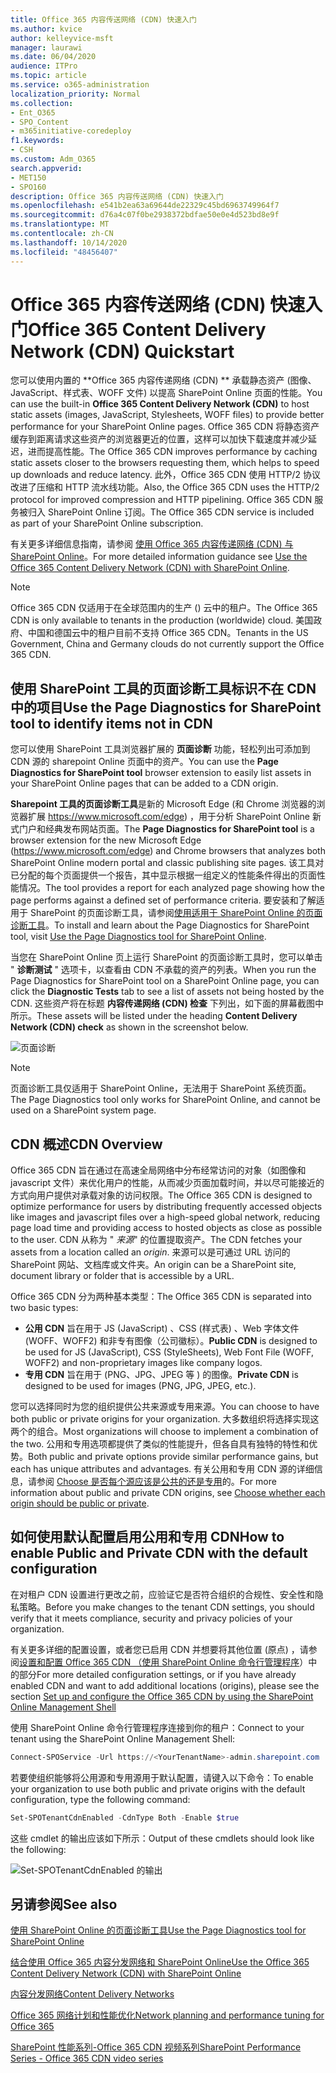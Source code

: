 ```yaml
---
title: Office 365 内容传送网络 (CDN) 快速入门
ms.author: kvice
author: kelleyvice-msft
manager: laurawi
ms.date: 06/04/2020
audience: ITPro
ms.topic: article
ms.service: o365-administration
localization_priority: Normal
ms.collection:
- Ent_O365
- SPO_Content
- m365initiative-coredeploy
f1.keywords:
- CSH
ms.custom: Adm_O365
search.appverid:
- MET150
- SPO160
description: Office 365 内容传送网络 (CDN) 快速入门
ms.openlocfilehash: e541b2ea63a69644de22329c45bd6963749964f7
ms.sourcegitcommit: d76a4c07f0be2938372bdfae50e0e4d523bd8e9f
ms.translationtype: MT
ms.contentlocale: zh-CN
ms.lasthandoff: 10/14/2020
ms.locfileid: "48456407"
---
```

# <a name="office-365-content-delivery-network-cdn-quickstart"></a><span data-ttu-id="2fb17-103">Office 365 内容传送网络 (CDN) 快速入门</span><span class="sxs-lookup"><span data-stu-id="2fb17-103">Office 365 Content Delivery Network (CDN) Quickstart</span></span>

<span data-ttu-id="2fb17-104">您可以使用内置的 \*\*Office 365 内容传递网络 (CDN) \*\* 承载静态资产 (图像、JavaScript、样式表、WOFF 文件) 以提高 SharePoint Online 页面的性能。</span><span class="sxs-lookup"><span data-stu-id="2fb17-104">You can use the built-in **Office 365 Content Delivery Network (CDN)** to host static assets (images, JavaScript, Stylesheets, WOFF files) to provide better performance for your SharePoint Online pages.</span></span> <span data-ttu-id="2fb17-105">Office 365 CDN 将静态资产缓存到距离请求这些资产的浏览器更近的位置，这样可以加快下载速度并减少延迟，进而提高性能。</span><span class="sxs-lookup"><span data-stu-id="2fb17-105">The Office 365 CDN improves performance by caching static assets closer to the browsers requesting them, which helps to speed up downloads and reduce latency.</span></span> <span data-ttu-id="2fb17-106">此外，Office 365 CDN 使用 HTTP/2 协议改进了压缩和 HTTP 流水线功能。</span><span class="sxs-lookup"><span data-stu-id="2fb17-106">Also, the Office 365 CDN uses the HTTP/2 protocol for improved compression and HTTP pipelining.</span></span> <span data-ttu-id="2fb17-107">Office 365 CDN 服务被归入 SharePoint Online 订阅。</span><span class="sxs-lookup"><span data-stu-id="2fb17-107">The Office 365 CDN service is included as part of your SharePoint Online subscription.</span></span>

<span data-ttu-id="2fb17-108">有关更多详细信息指南，请参阅 [使用 Office 365 内容传递网络 (CDN) 与 SharePoint Online](use-microsoft-365-cdn-with-spo.md)。</span><span class="sxs-lookup"><span data-stu-id="2fb17-108">For more detailed information guidance see [Use the Office 365 Content Delivery Network (CDN) with SharePoint Online](use-microsoft-365-cdn-with-spo.md).</span></span>

>[!NOTE]
><span data-ttu-id="2fb17-109">Office 365 CDN 仅适用于在全球范围内的生产 () 云中的租户。</span><span class="sxs-lookup"><span data-stu-id="2fb17-109">The Office 365 CDN is only available to tenants in the production (worldwide) cloud.</span></span> <span data-ttu-id="2fb17-110">美国政府、中国和德国云中的租户目前不支持 Office 365 CDN。</span><span class="sxs-lookup"><span data-stu-id="2fb17-110">Tenants in the US Government, China and Germany clouds do not currently support the Office 365 CDN.</span></span>

## <a name="use-the-page-diagnostics-for-sharepoint-tool-to-identify-items-not-in-cdn"></a><span data-ttu-id="2fb17-111">使用 SharePoint 工具的页面诊断工具标识不在 CDN 中的项目</span><span class="sxs-lookup"><span data-stu-id="2fb17-111">Use the Page Diagnostics for SharePoint tool to identify items not in CDN</span></span>

<span data-ttu-id="2fb17-112">您可以使用 SharePoint 工具浏览器扩展的 **页面诊断** 功能，轻松列出可添加到 CDN 源的 sharepoint Online 页面中的资产。</span><span class="sxs-lookup"><span data-stu-id="2fb17-112">You can use the **Page Diagnostics for SharePoint tool** browser extension to easily list assets in your SharePoint Online pages that can be added to a CDN origin.</span></span>

<span data-ttu-id="2fb17-113">**Sharepoint 工具的页面诊断工具**是新的 Microsoft Edge (和 Chrome 浏览器的浏览器扩展 https://www.microsoft.com/edge) ，用于分析 SharePoint Online 新式门户和经典发布网站页面。</span><span class="sxs-lookup"><span data-stu-id="2fb17-113">The **Page Diagnostics for SharePoint tool** is a browser extension for the new Microsoft Edge (https://www.microsoft.com/edge) and Chrome browsers that analyzes both SharePoint Online modern portal and classic publishing site pages.</span></span> <span data-ttu-id="2fb17-114">该工具对已分配的每个页面提供一个报告，其中显示根据一组定义的性能条件得出的页面性能情况。</span><span class="sxs-lookup"><span data-stu-id="2fb17-114">The tool provides a report for each analyzed page showing how the page performs against a defined set of performance criteria.</span></span> <span data-ttu-id="2fb17-115">要安装和了解适用于 SharePoint 的页面诊断工具，请参阅[使用适用于 SharePoint Online 的页面诊断工具](https://aka.ms/perftool)。</span><span class="sxs-lookup"><span data-stu-id="2fb17-115">To install and learn about the Page Diagnostics for SharePoint tool, visit [Use the Page Diagnostics tool for SharePoint Online](https://aka.ms/perftool).</span></span>

<span data-ttu-id="2fb17-116">当您在 SharePoint Online 页上运行 SharePoint 的页面诊断工具时，您可以单击 " **诊断测试** " 选项卡，以查看由 CDN 不承载的资产的列表。</span><span class="sxs-lookup"><span data-stu-id="2fb17-116">When you run the Page Diagnostics for SharePoint tool on a SharePoint Online page, you can click the **Diagnostic Tests** tab to see a list of assets not being hosted by the CDN.</span></span> <span data-ttu-id="2fb17-117">这些资产将在标题 **内容传递网络 (CDN) 检查** 下列出，如下面的屏幕截图中所示。</span><span class="sxs-lookup"><span data-stu-id="2fb17-117">These assets will be listed under the heading **Content Delivery Network (CDN) check** as shown in the screenshot below.</span></span>

![页面诊断](../media/page-diagnostics-for-spo/pagediag-results-general.PNG)

>[!NOTE]
><span data-ttu-id="2fb17-119">页面诊断工具仅适用于 SharePoint Online，无法用于 SharePoint 系统页面。</span><span class="sxs-lookup"><span data-stu-id="2fb17-119">The Page Diagnostics tool only works for SharePoint Online, and cannot be used on a SharePoint system page.</span></span>

## <a name="cdn-overview"></a><span data-ttu-id="2fb17-120">CDN 概述</span><span class="sxs-lookup"><span data-stu-id="2fb17-120">CDN Overview</span></span>

<span data-ttu-id="2fb17-121">Office 365 CDN 旨在通过在高速全局网络中分布经常访问的对象（如图像和 javascript 文件）来优化用户的性能，从而减少页面加载时间，并以尽可能接近的方式向用户提供对承载对象的访问权限。</span><span class="sxs-lookup"><span data-stu-id="2fb17-121">The Office 365 CDN is designed to optimize performance for users by distributing frequently accessed objects like images and javascript files over a high-speed global network, reducing page load time and providing access to hosted objects as close as possible to the user.</span></span> <span data-ttu-id="2fb17-122">CDN 从称为 " _来源_" 的位置提取资产。</span><span class="sxs-lookup"><span data-stu-id="2fb17-122">The CDN fetches your assets from a location called an _origin_.</span></span> <span data-ttu-id="2fb17-123">来源可以是可通过 URL 访问的 SharePoint 网站、文档库或文件夹。</span><span class="sxs-lookup"><span data-stu-id="2fb17-123">An origin can be a SharePoint site, document library or folder that is accessible by a URL.</span></span>

<span data-ttu-id="2fb17-124">Office 365 CDN 分为两种基本类型：</span><span class="sxs-lookup"><span data-stu-id="2fb17-124">The Office 365 CDN is separated into two basic types:</span></span>

- <span data-ttu-id="2fb17-125">**公用 CDN** 旨在用于 JS (JavaScript) 、CSS (样式表) 、Web 字体文件 (WOFF、WOFF2) 和非专有图像（公司徽标）。</span><span class="sxs-lookup"><span data-stu-id="2fb17-125">**Public CDN** is designed to be used for JS (JavaScript), CSS (StyleSheets), Web Font File (WOFF, WOFF2) and non-proprietary images like company logos.</span></span>
- <span data-ttu-id="2fb17-126">**专用 CDN** 旨在用于 (PNG、JPG、JPEG 等 ) 的图像。</span><span class="sxs-lookup"><span data-stu-id="2fb17-126">**Private CDN** is designed to be used for images (PNG, JPG, JPEG, etc.).</span></span>

<span data-ttu-id="2fb17-127">您可以选择同时为您的组织提供公共来源或专用来源。</span><span class="sxs-lookup"><span data-stu-id="2fb17-127">You can choose to have both public or private origins for your organization.</span></span> <span data-ttu-id="2fb17-128">大多数组织将选择实现这两个的组合。</span><span class="sxs-lookup"><span data-stu-id="2fb17-128">Most organizations will choose to implement a combination of the two.</span></span> <span data-ttu-id="2fb17-129">公用和专用选项都提供了类似的性能提升，但各自具有独特的特性和优势。</span><span class="sxs-lookup"><span data-stu-id="2fb17-129">Both public and private options provide similar performance gains, but each has unique attributes and advantages.</span></span> <span data-ttu-id="2fb17-130">有关公用和专用 CDN 源的详细信息，请参阅 [Choose 是否每个源应该是公共的还是专用](use-microsoft-365-cdn-with-spo.md#CDNOriginChoosePublicPrivate)的。</span><span class="sxs-lookup"><span data-stu-id="2fb17-130">For more information about public and private CDN origins, see [Choose whether each origin should be public or private](use-microsoft-365-cdn-with-spo.md#CDNOriginChoosePublicPrivate).</span></span>

## <a name="how-to-enable-public-and-private-cdn-with-the-default-configuration"></a><span data-ttu-id="2fb17-131">如何使用默认配置启用公用和专用 CDN</span><span class="sxs-lookup"><span data-stu-id="2fb17-131">How to enable Public and Private CDN with the default configuration</span></span>
<span data-ttu-id="2fb17-132">在对租户 CDN 设置进行更改之前，应验证它是否符合组织的合规性、安全性和隐私策略。</span><span class="sxs-lookup"><span data-stu-id="2fb17-132">Before you make changes to the tenant CDN settings, you should verify that it meets compliance, security and privacy policies of your organization.</span></span>

<span data-ttu-id="2fb17-133">有关更多详细的配置设置，或者您已启用 CDN 并想要将其他位置 (原点) ，请参阅[设置和配置 Office 365 CDN （使用 SharePoint Online 命令行管理程序](use-microsoft-365-cdn-with-spo.md#set-up-and-configure-the-office-365-cdn-by-using-the-sharepoint-online-management-shell)）中的部分</span><span class="sxs-lookup"><span data-stu-id="2fb17-133">For more detailed configuration settings, or if you have already enabled CDN and want to add additional locations (origins), please see the section [Set up and configure the Office 365 CDN by using the SharePoint Online Management Shell](use-microsoft-365-cdn-with-spo.md#set-up-and-configure-the-office-365-cdn-by-using-the-sharepoint-online-management-shell)</span></span>

<span data-ttu-id="2fb17-134">使用 SharePoint Online 命令行管理程序连接到你的租户：</span><span class="sxs-lookup"><span data-stu-id="2fb17-134">Connect to your tenant using the SharePoint Online Management Shell:</span></span>

```PowerShell
Connect-SPOService -Url https://<YourTenantName>-admin.sharepoint.com
```

<span data-ttu-id="2fb17-135">若要使组织能够将公用源和专用源用于默认配置，请键入以下命令：</span><span class="sxs-lookup"><span data-stu-id="2fb17-135">To enable your organization to use both public and private origins with the default configuration, type the following command:</span></span>

```PowerShell
Set-SPOTenantCdnEnabled -CdnType Both -Enable $true
```

<span data-ttu-id="2fb17-136">这些 cmdlet 的输出应该如下所示：</span><span class="sxs-lookup"><span data-stu-id="2fb17-136">Output of these cmdlets should look like the following:</span></span>

![Set-SPOTenantCdnEnabled 的输出](../media/O365-CDN/o365-cdn-enable-output.png)

## <a name="see-also"></a><span data-ttu-id="2fb17-138">另请参阅</span><span class="sxs-lookup"><span data-stu-id="2fb17-138">See also</span></span>

[<span data-ttu-id="2fb17-139">使用 SharePoint Online 的页面诊断工具</span><span class="sxs-lookup"><span data-stu-id="2fb17-139">Use the Page Diagnostics tool for SharePoint Online</span></span>](https://aka.ms/perftool)

[<span data-ttu-id="2fb17-140">结合使用 Office 365 内容分发网络和 SharePoint Online</span><span class="sxs-lookup"><span data-stu-id="2fb17-140">Use the Office 365 Content Delivery Network (CDN) with SharePoint Online</span></span>](use-microsoft-365-cdn-with-spo.md)

[<span data-ttu-id="2fb17-141">内容分发网络</span><span class="sxs-lookup"><span data-stu-id="2fb17-141">Content Delivery Networks</span></span>](https://aka.ms/o365cdns)

[<span data-ttu-id="2fb17-142">Office 365 网络计划和性能优化</span><span class="sxs-lookup"><span data-stu-id="2fb17-142">Network planning and performance tuning for Office 365</span></span>](https://aka.ms/tune)

[<span data-ttu-id="2fb17-143">SharePoint 性能系列-Office 365 CDN 视频系列</span><span class="sxs-lookup"><span data-stu-id="2fb17-143">SharePoint Performance Series - Office 365 CDN video series</span></span>](https://www.youtube.com/playlist?list=PLR9nK3mnD-OWMfr1BA9mr5oCw2aJXw4WA)
